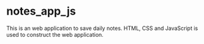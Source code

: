 # notes_app_js
 This is an web application to save daily notes. HTML, CSS and JavaScript is used to construct the web application.

